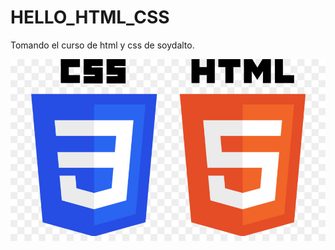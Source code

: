 # HELLO_HTML_CSS

Tomando el curso de html y css de soydalto.


![HTML & CSS](https://raw.githubusercontent.com/diegoAlex24/HTML-CSS-examples/master/html-css-logo.jpg)
